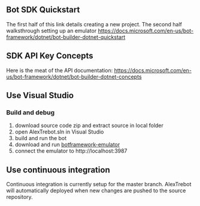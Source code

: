 ## Bot SDK Quickstart
The first half of this link details creating a new project.
The second half walksthrough setting up an emulator
https://docs.microsoft.com/en-us/bot-framework/dotnet/bot-builder-dotnet-quickstart


## SDK API Key Concepts
Here is the meat of the API documentation:
https://docs.microsoft.com/en-us/bot-framework/dotnet/bot-builder-dotnet-concepts

## Use Visual Studio 

### Build and debug
1. download source code zip and extract source in local folder
2. open AlexTrebot.sln in Visual Studio
3. build and run the bot
4. download and run [botframework-emulator](https://emulator.botframework.com/)
5. connect the emulator to http://localhost:3987

## Use continuous integration

Continuous integration is currently setup for the master branch. AlexTrebot will automatically deployed when new changes are pushed to the source repository.



